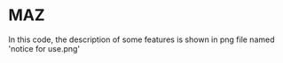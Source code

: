 # MAZ
In this code, the description of some features is shown in png file named 'notice for use.png'
